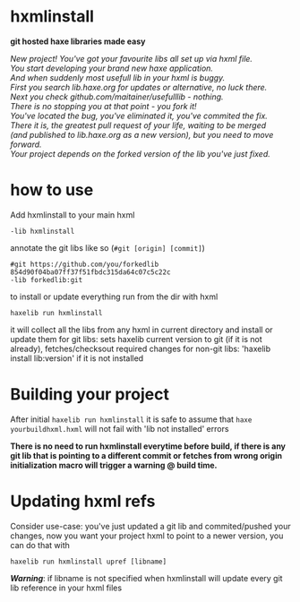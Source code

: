 # hxmlinstall
**git hosted haxe libraries made easy**


*New project! You've got your favourite libs all set up via hxml file.*  
*You start developing your brand new haxe application.*  
*And when suddenly most usefull lib in your hxml is buggy.*  
*First you search lib.haxe.org for updates or alternative, no luck there.*  
*Next you check github.com/maitainer/usefulllib - nothing.*  
*There is no stopping you at that point - you fork it!*  
*You've located the bug, you've eliminated it, you've commited the fix.*  
*There it is, the greatest pull request of your life, waiting to be merged*   
*(and published to lib.haxe.org as a new version), but you need to move forward.*  
*Your project depends on the forked version of the lib you've just fixed.*  

# how to use

Add hxmlinstall to your main hxml
```
-lib hxmlinstall
```
annotate the git libs like so (```#git [origin] [commit]```)
```
#git https://github.com/you/forkedlib 854d90f04ba07ff37f51fbdc315da64c07c5c22c
-lib forkedlib:git
```
to install or update everything run from the dir with hxml
```
haxelib run hxmlinstall
```
it will collect all the libs from any hxml in current directory and install or update them 
for git libs: sets haxelib current version to git (if it is not already), fetches/checksout required changes
for non-git libs: 'haxelib install lib:version' if it is not installed

# Building your project
After initial 
```haxelib run hxmlinstall``` 
it is safe to assume that 
```haxe yourbuildhxml.hxml```
will not fail with 'lib not installed' errors

**There is no need to run hxmlinstall everytime before build,
if there is any git lib that is pointing to a different commit or fetches from wrong origin
initialization macro will trigger a warning @ build time.**

# Updating hxml refs
Consider use-case: you've just updated a git lib and commited/pushed your changes, 
now you want your project hxml to point to a newer version, you can do that with
```
haxelib run hxmlinstall upref [libname]
```
***Warning***: if libname is not specified when hxmlinstall will update every git lib reference in your hxml files
